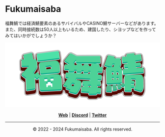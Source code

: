 # Fukumaisaba
福舞鯖では経済鯖要素のあるサバイバルやCASINO鯖サーバーなどがあります。<br>
また、同時接続数は50人以上もいるため、建国したり、シヨップなどを作ってみてはいかがでしょうか？

![](/profile/logo.png)
<p align="center"><strong><a href="https://fukumaisaba.net/">Web</a></strong> | <strong><a href="https://discord.com/invite/GAUrAa7gwQ">Discord</a></strong> | <strong><a href="https://twitter.com/fukumaisaba">Twitter</a></strong></p>

-----

<p align="center">© 2022 - 2024 Fukumaisaba. All rights reserved.</p>

